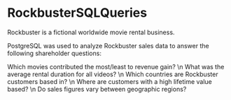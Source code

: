 # RockbusterSQLQueries
Rockbuster is a fictional worldwide movie rental business. 

PostgreSQL was used to analyze Rockbuster sales data to answer the following shareholder questions:

Which movies contributed the most/least to revenue gain? \n
What was the average rental duration for all videos? \n
Which countries are Rockbuster customers based in? \n
Where are customers with a high lifetime value based? \n
Do sales figures vary between geographic regions?
